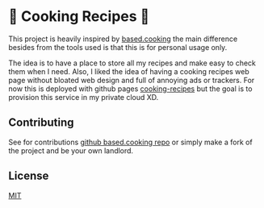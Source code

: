 # 🍲 Cooking Recipes 🍳

This project is heavily inspired by [based.cooking](https://www.based.cooking) 
the main difference besides from the tools used is that this is for personal usage only. 

The idea is to have a place to store all my recipes and make easy to check them
when I need. Also, I liked the idea of having a cooking recipes web page without 
bloated web design and full of annoying ads or trackers. For now this is deployed
with github pages [cooking-recipes](https://oscaromeu.github.io/cooking-recipes/)
but the goal is to provision this service in my private cloud XD. 

## Contributing

See for contributions [github based.cooking repo](https://github.com/lukesmithxyz/based.cooking)
or simply make a fork of the project and be your own landlord. 
  
## License

[MIT](https://choosealicense.com/licenses/mit/)
